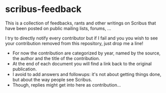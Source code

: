 # scribus-feedback

This is a collection of feedbacks, rants and other writings on Scribus that have been posted on public mailing lists, forums, ...

I try to directly notify every contributor but if I fail and you you wish to see your contribution removed from this repository, just drop me a line!

- For now the contribution are categorized by year, named by the source, the author and the title of the contribution.
- At the end of each document you will find a link back to the original publication.
- I avoid to add answers and followups: it's not about getting things done, but about the way people see Scribus.
- Though, replies might get into here as contribution...
